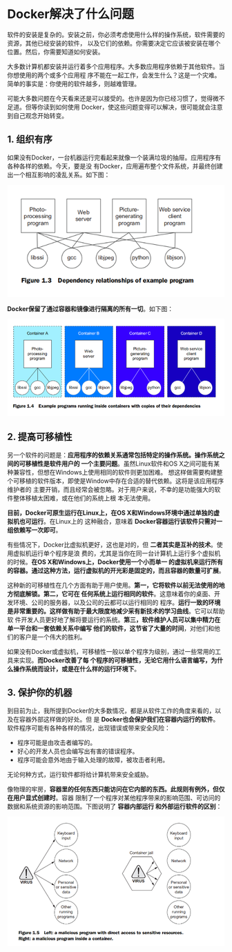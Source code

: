 Docker解决了什么问题
===================================================================================
软件的安装是复杂的。安装之前，你必须考虑使用什么样的操作系统，软件需要的资源，其他已经安装的软件，
以及它们的依赖。你需要决定它应该被安装在哪个位置。然后，你需要知道如何安装。

大多数计算机都安装并运行着多个应用程序。大多数应用程序依赖于其他软件。当你想使用的两个或多个应用程
序不能在一起工作，会发生什么？这是一个灾难。简单的事实是：你使用的软件越多，则越难管理。

可能大多数问题在今天看来还是可以接受的。也许是因为你已经习惯了，觉得微不足道。但等你读到如何使用
Docker，使这些问题变得可以解决，很可能就会注意到自己观念开始转变。

## 1. 组织有序
如果没有Docker，一台机器运行完看起来就像一个装满垃圾的抽屉。应用程序有各种各样的依赖。今天，要是没
有Docker，应用遍布整个文件系统，并最终创建出一个相互影响的凌乱关系。如下图：

![实例应用的依赖关系](img/3.png)

**Docker保留了通过容器和镜像进行隔离的所有一切**。如下图：

![应用及依赖运行在容器中](img/4.png)

## 2. 提高可移植性
另一个软件的问题是：**应用程序的依赖关系通常包括特定的操作系统。操作系统之间的可移植性是软件用户的
一个主要问题**。虽然Linux软件和OS X之间可能有某种兼容性，但想在Windows上使用相同的软件则更加困难。
想这样做需要构建整个可移植的软件版本，即使是Window中存在合适的替代依赖。这将是该应用程序维护者的
主要开销，而且经常会被忽略。对于用户来说，不幸的是功能强大的软件整体移植太困难，或在他们的系统上根
本无法使用。

**目前，Docker可原生运行在Linux上，在OS X和Windows环境中通过单独的虚拟机也可运行**。在Linux上的
这种融合，意味着 **Docker容器运行该软件只需对一组依赖写一次即可**。

有些情况下，Docker比虚拟机更好，这也是对的，但 **二者其实是互补的技术**。使用虚拟机运行单个程序是浪
费的，尤其是当你在同一台计算机上运行多个虚拟机的时候。**在OS X和Windows上，Docker使用一个小而单一
的虚拟机来运行所有的容器。通过这种方法，运行虚拟机的开光彩是固定的，而且容器的数量可扩展**。

这种新的可移植性在几个方面有助于用户使用。**第一，它将软件以前无法使用的地方彻底解锁。第二，它可在
任何系统上运行相同的软件**。这意味着你的桌面、开发环境、公司的服务器，以及公司的云都可以运行相同的
程序。**运行一致的环境是非常重要的。这样做有助于最大限度地减少采有新技术的学习曲线**。它可以帮助软
件开发人员更好地了解将要运行的系统。**第三，软件维护人员可以集中精力在单一平台和一套依赖关系中编写
他们的软件，这节省了大量的时间**，对他们和他们的客户是一个伟大的胜利。

如果没有Docker或虚拟机，可移植性一般以单个程序为级别，通过一些常用的工具来实现。**而Docker改善了每
个程序的可移植性，无论它用什么语言编写，为什么操作系统而设计，或是在什么样的运行环境下**。

## 3. 保护你的机器
到目前为止，我所提到Docker的大多数情况，都是从软件工作的角度来看的，以及在容器外部这样做的好处。但
是 **Docker也会保护我们在容器内运行的软件**。软件程序可能有各种各样的情况，出现错误或带来安全风险：
+ 程序可能是由攻击者编写的。
+ 好心的开发人员也会编写出有害的错误程序。
+ 程序可能会意外地由于输入处理的故障，被攻击者利用。

无论何种方式，运行软件都将给计算机带来安全威胁。

像物理的牢房，**容器里的任何东西只能访问在它内部的东西。此规则有例外，但仅在用户显式创建时**。容器
限制了一个程序对某他程序带来的影响范围、可访问的数据和系统资源的影响范围。下图说明了 **容器内部运行
和外部运行软件的区别**：

![容器内部运行和外部运行软件的区别](img/5.png)

















